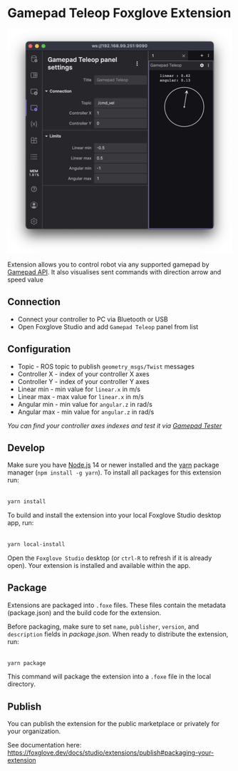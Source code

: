 # Gamepad Teleop Foxglove Extension

![screenshot](https://github.com/bot-rover/foxglove-gamepad-teleop-extension/blob/master/images/screenshot.png?raw=true)

Extension allows you to control robot via any supported gamepad by [Gamepad API](https://developer.mozilla.org/en-US/docs/Web/API/Gamepad_API/Using_the_Gamepad_API). It also visualises sent commands with direction arrow and speed value

## Connection

- Connect your controller to PC via Bluetooth or USB 
- Open Foxglove Studio and add `Gamepad Teleop` panel from list
  
## Configuration

  - Topic - ROS topic to publish `geometry_msgs/Twist` messages
  - Controller X - index of your controller X axes
  - Controller Y - index of your controller Y axes
  - Linear min - min value for `linear.x` in m/s
  - Linear max - max value for `linear.x` in m/s
  - Angular min - min value for `angular.z` in rad/s
  - Angular max - min value for `angular.z` in rad/s
  
  _You can find your controller axes indexes and test it via [Gamepad Tester](https://gamepad-tester.com/)_

## Develop

Make sure you have  [Node.js](https://nodejs.org/)  14 or newer installed and the  [yarn](https://yarnpkg.com/)  package manager (`npm install -g yarn`). To install all packages for this extension run: 

```sh

yarn install

```

To build and install the extension into your local Foxglove Studio desktop app, run:

```sh

yarn local-install

```

Open the `Foxglove Studio` desktop (or `ctrl-R` to refresh if it is already open). Your extension is installed and available within the app.

## Package

Extensions are packaged into `.foxe` files. These files contain the metadata (package.json) and the build code for the extension.

Before packaging, make sure to set `name`, `publisher`, `version`, and `description` fields in _package.json_. When ready to distribute the extension, run:

```sh

yarn package

```

This command will package the extension into a `.foxe` file in the local directory.

## Publish

You can publish the extension for the public marketplace or privately for your organization.

See documentation here: https://foxglove.dev/docs/studio/extensions/publish#packaging-your-extension